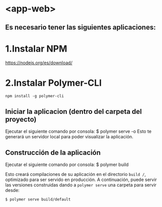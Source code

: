 # \<app-web\>

## Es necesario tener las siguientes aplicaciones:

# 1.Instalar NPM

https://nodejs.org/es/download/

# 2.Instalar Polymer-CLI

```
npm install -g polymer-cli
```


## Iniciar la aplicacion (dentro del carpeta del proyecto)

Ejecutar el siguiente comando por consola: $ polymer serve -o
Esto te generará un servidor local para poder visualizar la aplicación.

## Construcción de la aplicación

Ejecutar el siguiente comando por consola: $ polymer build

Esto creará compilaciones de su aplicación en el directorio `build /`, optimizado para ser servido en producción. A continuación, puede servir las versiones construidas dando a `polymer serve` una carpeta para servir desde: 

```
$ polymer serve build/default
```

